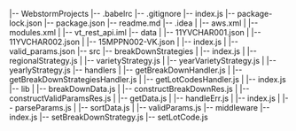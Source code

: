 |-- WebstormProjects
    |-- .babelrc
    |-- .gitignore
    |-- index.js
    |-- package-lock.json
    |-- package.json
    |-- readme.md
    |-- .idea
    |   |-- aws.xml
    |   |-- modules.xml
    |   |-- vt_rest_api.iml
    |-- data
    |   |-- 11YVCHAR001.json
    |   |-- 11YVCHAR002.json
    |   |-- 15MPPN002-VK.json
    |   |-- index.js
    |   |-- valid_params.json
    |-- src
        |-- breakDownStrategies
        |   |-- index.js
        |   |-- regionalStrategy.js
        |   |-- varietyStrategy.js
        |   |-- yearVarietyStrategy.js
        |   |-- yearlyStrategy.js
        |-- handlers
        |   |-- getBreakDownHandler.js
        |   |-- getBreakDownStrategiesHandler.js
        |   |-- getLotCodesHandler.js
        |   |-- index.js
        |-- lib
        |   |-- breakDownData.js
        |   |-- constructBreakDownRes.js
        |   |-- constructValidParamsRes.js
        |   |-- getData.js
        |   |-- handleErr.js
        |   |-- index.js
        |   |-- parseParams.js
        |   |-- sortData.js
        |   |-- validParams.js
        |-- middleware
            |-- index.js
            |-- setBreakDownStrategy.js
            |-- setLotCode.js
